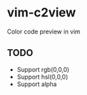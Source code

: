 # vim-c2view
Color code preview in vim

## TODO

- Support rgb(0,0,0)
- Support hsl(0,0,0)
- Support alpha
